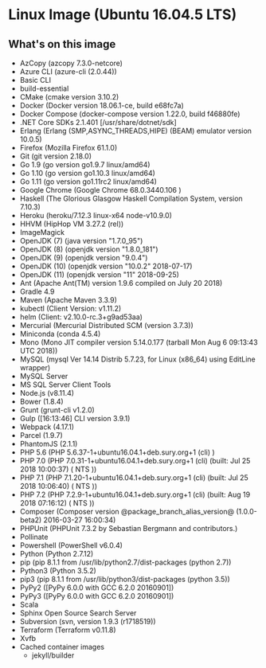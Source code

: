 # Linux Image (Ubuntu 16.04.5 LTS)
## What's on this image
- AzCopy (azcopy 7.3.0-netcore)
- Azure CLI (azure-cli (2.0.44))
- Basic CLI
- build-essential
- CMake (cmake version 3.10.2)
- Docker (Docker version 18.06.1-ce, build e68fc7a)
- Docker Compose (docker-compose version 1.22.0, build f46880fe)
- .NET Core SDKs 2.1.401 [/usr/share/dotnet/sdk]
- Erlang (Erlang (SMP,ASYNC_THREADS,HIPE) (BEAM) emulator version 10.0.5)
- Firefox (Mozilla Firefox 61.1.0)
- Git (git version 2.18.0)
- Go 1.9 (go version go1.9.7 linux/amd64)
- Go 1.10 (go version go1.10.3 linux/amd64)
- Go 1.11 (go version go1.11rc2 linux/amd64)
- Google Chrome (Google Chrome 68.0.3440.106 )
- Haskell (The Glorious Glasgow Haskell Compilation System, version 7.10.3)
- Heroku (heroku/7.12.3 linux-x64 node-v10.9.0)
- HHVM (HipHop VM 3.27.2 (rel))
- ImageMagick
- OpenJDK (7) (java version "1.7.0_95")
- OpenJDK (8) (openjdk version "1.8.0_181")
- OpenJDK (9) (openjdk version "9.0.4")
- OpenJDK (10) (openjdk version "10.0.2" 2018-07-17)
- OpenJDK (11) (openjdk version "11" 2018-09-25)
- Ant (Apache Ant(TM) version 1.9.6 compiled on July 20 2018)
- Gradle 4.9
- Maven (Apache Maven 3.3.9)
- kubectl (Client Version: v1.11.2)
- helm (Client: v2.10.0-rc.3+g9ad53aa)
- Mercurial (Mercurial Distributed SCM (version 3.7.3))
- Miniconda (conda 4.5.4)
- Mono (Mono JIT compiler version 5.14.0.177 (tarball Mon Aug  6 09:13:43 UTC 2018))
- MySQL (mysql  Ver 14.14 Distrib 5.7.23, for Linux (x86_64) using  EditLine wrapper)
- MySQL Server
- MS SQL Server Client Tools
- Node.js (v8.11.4)
- Bower (1.8.4)
- Grunt (grunt-cli v1.2.0)
- Gulp ([16:13:46] CLI version 3.9.1)
- Webpack (4.17.1)
- Parcel (1.9.7)
- PhantomJS (2.1.1)
- PHP 5.6 (PHP 5.6.37-1+ubuntu16.04.1+deb.sury.org+1 (cli) )
- PHP 7.0 (PHP 7.0.31-1+ubuntu16.04.1+deb.sury.org+1 (cli) (built: Jul 25 2018 10:00:37) ( NTS ))
- PHP 7.1 (PHP 7.1.20-1+ubuntu16.04.1+deb.sury.org+1 (cli) (built: Jul 25 2018 10:06:40) ( NTS ))
- PHP 7.2 (PHP 7.2.9-1+ubuntu16.04.1+deb.sury.org+1 (cli) (built: Aug 19 2018 07:16:12) ( NTS ))
- Composer  (Composer version @package_branch_alias_version@ (1.0.0-beta2) 2016-03-27 16:00:34)
- PHPUnit (PHPUnit 7.3.2 by Sebastian Bergmann and contributors.)
- Pollinate
- Powershell (PowerShell v6.0.4)
- Python (Python 2.7.12)
- pip (pip 8.1.1 from /usr/lib/python2.7/dist-packages (python 2.7))
- Python3 (Python 3.5.2)
- pip3 (pip 8.1.1 from /usr/lib/python3/dist-packages (python 3.5))
- PyPy2 ([PyPy 6.0.0 with GCC 6.2.0 20160901])
- PyPy3 ([PyPy 6.0.0 with GCC 6.2.0 20160901])
- Scala
- Sphinx Open Source Search Server
- Subversion (svn, version 1.9.3 (r1718519))
- Terraform (Terraform v0.11.8)
- Xvfb
- Cached container images
  - jekyll/builder
